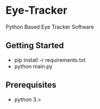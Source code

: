# Eye-Tracker
 Python Based Eye Tracker Software

## Getting Started
 - pip install -r requirements.txt
 - python main.py

## Prerequisites
 - python 3.>
